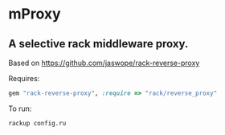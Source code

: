 # mProxy

## A selective rack middleware proxy.

Based on https://github.com/jaswope/rack-reverse-proxy

Requires:
```ruby
gem "rack-reverse-proxy", :require => "rack/reverse_proxy"
```

To run:

```bash
rackup config.ru
```
